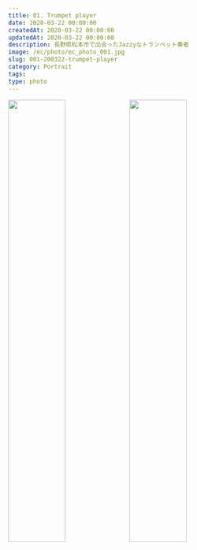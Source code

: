 ```yaml
---
title: 01. Trumpet player
date: 2020-03-22 00:00:00
createdAt: 2020-03-22 00:00:00
updatedAt: 2020-03-22 00:00:00
description: 長野県松本市で出会ったJazzyなトランペット奏者
image: /ec/photo/ec_photo_001.jpg
slug: 001-200322-trumpet-player
category: Portrait
tags: 
type: photo
---
```


<div class="nam__wc-margin-top4 nam__wc-2in1-center">
<img src="https://portfolio.nnamm.com/_gallery/photo/001/img1.jpg" alt=""
     style="display: inline-block; width: 48%">
<img src="https://portfolio.nnamm.com/_gallery/photo/001/img4.jpg" alt=""
     style="display: inline-block; width: 48%">
</div>

<div class="nam__wc-margin-top4">
<img src="https://portfolio.nnamm.com/_gallery/photo/001/img9.jpg" alt=""
     class="nam__wc-left-align-4d5">
<img src="https://portfolio.nnamm.com/_gallery/photo/001/img7.jpg" alt=""
     class="nam__wc-margin-top1 nam__wc-right-align-4d5">
</div>

<div class="nam__wc-margin-top4">
<img src="https://portfolio.nnamm.com/_gallery/photo/001/img3.jpg" alt=""
     class="nam__wc-1in1-x-center">
</div>

<div class="nam__wc-margin-top4">
<img src="https://portfolio.nnamm.com/_gallery/photo/001/img6.jpg" alt="">
<img src="https://portfolio.nnamm.com/_gallery/photo/001/img5.jpg" alt=""
     class="nam__wc-margin-top1">
</div>

<div class="nam__wc-margin-top4">
<img src="https://portfolio.nnamm.com/_gallery/photo/001/img10.jpg" alt="">
<img src="https://portfolio.nnamm.com/_gallery/photo/001/img8.jpg" alt=""
     class="nam__wc-margin-top nam__wc-right-align-3d5">
<img src="https://portfolio.nnamm.com/_gallery/photo/001/img2.jpg" alt=""
     class="nam__wc-margin-top">
</div>
